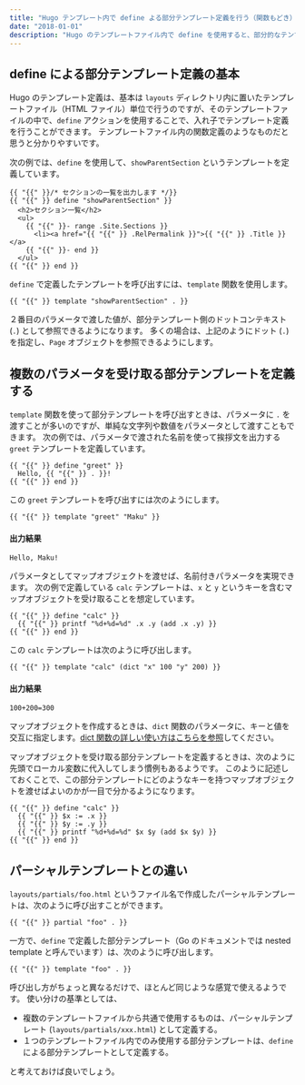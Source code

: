 ```yaml
---
title: "Hugo テンプレート内で define よる部分テンプレート定義を行う（関数もどき）"
date: "2018-01-01"
description: "Hugo のテンプレートファイル内で define を使用すると、部分的なテンプレートを定義することができ、別の場所から関数のように呼び出すことができます。"
---
```


define による部分テンプレート定義の基本
----

Hugo のテンプレート定義は、基本は `layouts` ディレクトリ内に置いたテンプレートファイル（HTML ファイル）単位で行うのですが、そのテンプレートファイルの中で、`define` アクションを使用することで、入れ子でテンプレート定義を行うことができます。
テンプレートファイル内の関数定義のようなものだと思うと分かりやすいです。

次の例では、`define` を使用して、`showParentSection` というテンプレートを定義しています。

~~~
{{ "{{" }}/* セクションの一覧を出力します */}}
{{ "{{" }} define "showParentSection" }}
  <h2>セクション一覧</h2>
  <ul>
    {{ "{{" }}- range .Site.Sections }}
      <li><a href="{{ "{{" }} .RelPermalink }}">{{ "{{" }} .Title }}</a>
    {{ "{{" }}- end }}
  </ul>
{{ "{{" }} end }}
~~~

`define` で定義したテンプレートを呼び出すには、`template` 関数を使用します。

~~~
{{ "{{" }} template "showParentSection" . }}
~~~

２番目のパラメータで渡した値が、部分テンプレート側のドットコンテキスト (`.`) として参照できるようになります。
多くの場合は、上記のようにドット (`.`) を指定し、`Page` オブジェクトを参照できるようにします。


複数のパラメータを受け取る部分テンプレートを定義する
----

`template` 関数を使って部分テンプレートを呼び出すときは、パラメータに `.` を渡すことが多いのですが、単純な文字列や数値をパラメータとして渡すこともできます。
次の例では、パラメータで渡された名前を使って挨拶文を出力する `greet` テンプレートを定義しています。

~~~
{{ "{{" }} define "greet" }}
  Hello, {{ "{{" }} . }}!
{{ "{{" }} end }}
~~~

この `greet` テンプレートを呼び出すには次のようにします。

~~~
{{ "{{" }} template "greet" "Maku" }}
~~~

#### 出力結果

~~~
Hello, Maku!
~~~

パラメータとしてマップオブジェクトを渡せば、名前付きパラメータを実現できます。
次の例で定義している `calc` テンプレートは、`x` と `y` というキーを含むマップオブジェクトを受け取ることを想定しています。

~~~
{{ "{{" }} define "calc" }}
  {{ "{{" }} printf "%d+%d=%d" .x .y (add .x .y) }}
{{ "{{" }} end }}
~~~

この `calc` テンプレートは次のように呼び出します。

~~~
{{ "{{" }} template "calc" (dict "x" 100 "y" 200) }}
~~~

#### 出力結果

~~~
100+200=300
~~~

<div class="note">
マップオブジェクトを作成するときは、<code>dict</code> 関数のパラメータに、キーと値を交互に指定します。<a href="./dict.html">dict 関数の詳しい使い方はこちらを参照</a>してください。
</div>

マップオブジェクトを受け取る部分テンプレートを定義するときは、次のように先頭でローカル変数に代入してしまう慣例もあるようです。
このように記述しておくことで、この部分テンプレートにどのようなキーを持つマップオブジェクトを渡せばよいのかが一目で分かるようになります。

~~~
{{ "{{" }} define "calc" }}
  {{ "{{" }} $x := .x }}
  {{ "{{" }} $y := .y }}
  {{ "{{" }} printf "%d+%d=%d" $x $y (add $x $y) }}
{{ "{{" }} end }}
~~~


パーシャルテンプレートとの違い
----

`layouts/partials/foo.html` というファイル名で作成したパーシャルテンプレートは、次のように呼び出すことができます。

~~~
{{ "{{" }} partial "foo" . }}
~~~

一方で、`define` で定義した部分テンプレート（Go のドキュメントでは nested template と呼んでいます）は、次のように呼び出します。

~~~
{{ "{{" }} template "foo" . }}
~~~

呼び出し方がちょっと異なるだけで、ほとんど同じような感覚で使えるようです。
使い分けの基準としては、

* 複数のテンプレートファイルから共通で使用するものは、パーシャルテンプレート (`layouts/partials/xxx.html`) として定義する。
* １つのテンプレートファイル内でのみ使用する部分テンプレートは、`define` による部分テンプレートとして定義する。

と考えておけば良いでしょう。

